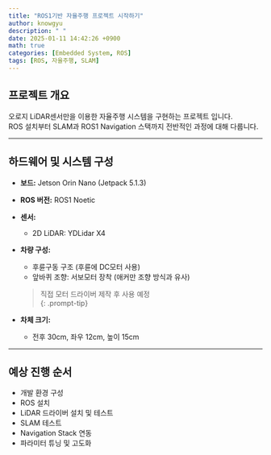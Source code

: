 ```yaml
---
title: "ROS1기반 자율주행 프로젝트 시작하기"
author: knowgyu
description: " "
date: 2025-01-11 14:42:26 +0900
math: true
categories: [Embedded System, ROS]
tags: [ROS, 자율주행, SLAM]
---
```


## 프로젝트 개요

오로지 LiDAR센서만을 이용한 자율주행 시스템을 구현하는 프로젝트 입니다.  
ROS 설치부터 SLAM과 ROS1 Navigation 스택까지 전반적인 과정에 대해 다룹니다.  

---

## 하드웨어 및 시스템 구성

- **보드:** Jetson Orin Nano (Jetpack 5.1.3)  
- **ROS 버전:** ROS1 Noetic  
- **센서:**  
  - 2D LiDAR: YDLidar X4  
- **차량 구성:**  
  - 후륜구동 구조 (후륜에 DC모터 사용)  
  - 앞바퀴 조향: 서보모터 장착 (애커만 조향 방식과 유사)  

  > 직접 모터 드라이버 제작 후 사용 예정  
  {: .prompt-tip}
- **차체 크기:**  
  - 전후 30cm, 좌우 12cm, 높이 15cm

--- 

## 예상 진행 순서
- 개발 환경 구성
- ROS 설치
- LiDAR 드라이버 설치 및 테스트
- SLAM 테스트
- Navigation Stack 연동
- 파라미터 튜닝 및 고도화
    